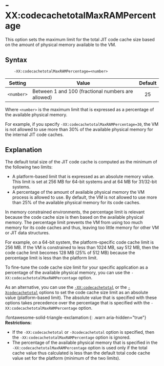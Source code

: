 <!--
* Copyright (c) 2017, 2025 IBM Corp. and others
*
* This program and the accompanying materials are made
* available under the terms of the Eclipse Public License 2.0
* which accompanies this distribution and is available at
* https://www.eclipse.org/legal/epl-2.0/ or the Apache
* License, Version 2.0 which accompanies this distribution and
* is available at https://www.apache.org/licenses/LICENSE-2.0.
*
* This Source Code may also be made available under the
* following Secondary Licenses when the conditions for such
* availability set forth in the Eclipse Public License, v. 2.0
* are satisfied: GNU General Public License, version 2 with
* the GNU Classpath Exception [1] and GNU General Public
* License, version 2 with the OpenJDK Assembly Exception [2].
*
* [1] https://www.gnu.org/software/classpath/license.html
* [2] https://openjdk.org/legal/assembly-exception.html
*
* SPDX-License-Identifier: EPL-2.0 OR Apache-2.0 OR GPL-2.0-only WITH Classpath-exception-2.0 OR GPL-2.0-only WITH OpenJDK-assembly-exception-1.0
-->

# -XX:codecachetotalMaxRAMPercentage

This option sets the maximum limit for the total JIT code cache size based on the amount of physical memory available to the VM.

## Syntax

        -XX:codecachetotalMaxRAMPercentage=<number>

| Setting                 | Value      | Default                     |
|-------------------------|------------|:---------------------------:|
| `<number>`    | Between 1 and 100 (fractional numbers are allowed) |  25                       |

Where `<number>` is the maximum limit that is expressed as a percentage of the available physical memory.

For example, if you specify `-XX:codecachetotalMaxRAMPercentage=30`, the VM is not allowed to use more than 30% of the available physical memory for the internal JIT code caches.

## Explanation

The default total size of the JIT code cache is computed as the minimum of the following two limits:

- A platform-based limit that is expressed as an absolute memory value. This limit is set at 256 MB for 64-bit systems and at 64 MB for 31/32-bit systems.
- A percentage of the amount of available physical memory the VM process is allowed to use. By default, the VM is not allowed to use more than 25% of the available physical memory for its code caches.

In memory constrained environments, the percentage limit is relevant because the code cache size is then based on the available physical memory. The percentage limit prevents the VM from using too much memory for its code caches and thus, leaving too little memory for other VM or JIT data structures.

For example, on a 64-bit system, the platform-specific code cache limit is 256 MB. If the VM is constrained to less than 1024 MB, say 512 MB, then the code cache limit becomes 128 MB (25% of 512 MB) because the percentage limit is less than the platform limit.

To fine-tune the code cache size limit for your specific application as a percentage of the available physical memory, you can use the `-XX:codecachetotalMaxRAMPercentage` option.

As an alternative, you can use the [`-XX:codecachetotal`](xxcodecachetotal.md) or the [`-Xcodecachetotal`](xcodecachetotal.md) options to set the code cache size limit as an absolute value (platform-based limit). The absolute value that is specified with these options takes precedence over the percentage that is specified with the `-XX:codecachetotalMaxRAMPercentage` option.

:fontawesome-solid-triangle-exclamation:{: .warn aria-hidden="true"} **Restrictions:**

- If the `-XX:codecachetotal` or `-Xcodecachetotal` option is specified, then the `-XX:codecachetotalMaxRAMPercentage` option is ignored.
- The percentage of the available physical memory that is specified in the `-XX:codecachetotalMaxRAMPercentage` option is used only if the total cache value thus calculated is less than the default total code cache value set for the platform (minimum of the two limits).


<!-- ==== END OF TOPIC ==== xxcodecachetotalmaxrampercentage.md ==== -->

